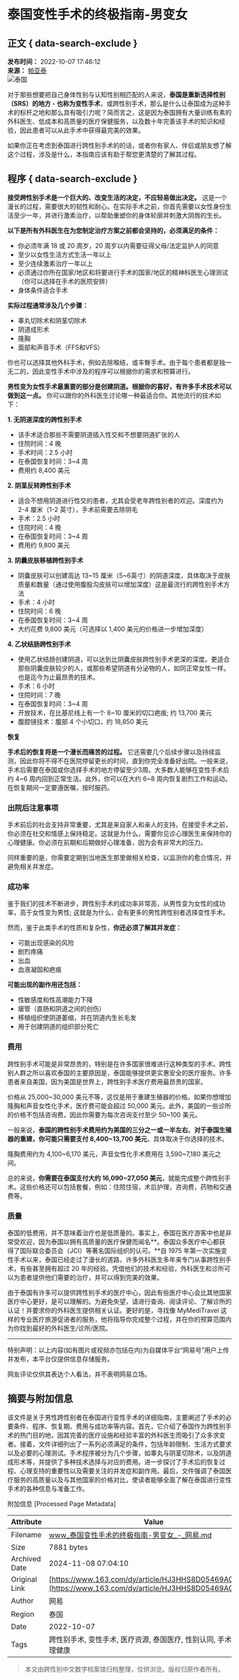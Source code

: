 # 泰国变性手术的终极指南-男变女

## 正文 { data-search-exclude }


**发布时间：** 2022-10-07 17:46:12  
**来源：** [帕亚泰](https://www.163.com/dy/media/T1560483951447.html)  
![泰国](https://static.ws.126.net/163/f2e/dy_media/dy_media/static/images/ipLocation.f6d00eb.svg)

对于那些想要把自己身体性别与认知性别相匹配的人来说，**泰国是重新选择性别（SRS）的地方 - 也称为变性手术**，或跨性别手术，那么是什么让泰国成为这种手术的标杆之地和那么具有吸引力呢？简而言之，这是因为泰国拥有大量训练有素的外科医生、低成本和高质量的医疗保健服务，以及数十年完善该手术的知识和经验，因此患者可以从此手术中获得最完美的效果。

如果你正在考虑到泰国进行跨性别手术的的话，或者你有家人、伴侣或朋友想了解这个过程，涉及是什么，本指南应该有助于帮您更清楚的了解其过程。

## 程序 { data-search-exclude }

**接受跨性别手术是一个巨大的、改变生活的决定，不应轻易做出决定。** 这是一个漫长的过程，需要很大的韧性和耐心。在实际手术之前，你首先需要以女性身份生活至少一年，并进行激素治疗，以帮助重塑你的身体轮廓并刺激大阴唇的生长。

**以下是所有外科医生在为您制定治疗方案之前都会坚持的，必须满足的条件：**

- 你必须年满 18 或 20 周岁，20 周岁以内需要征得父母/法定监护人的同意
- 至少以女性生活方式生活一年以上
- 至少连续激素治疗一年以上
- 必须通过你所在国家/地区和将要进行手术的国家/地区的精神科医生心理测试（你可以选择在手术的医院安排）
- 身体条件适合手术

**实际过程通常涉及几个步骤：**

- 睾丸切除术和阴茎切除术
- 阴道成形术
- 隆胸
- 面部和声音手术（FFS和VFS）

你也可以选择其他外科手术，例如去除喉结，或丰臀手术。由于每个患者都是独一无二的，因此变性手术中涉及的程序可以根据你的需求和预算进行。

**男性变为女性手术最重要的部分是创建阴道。根据你的喜好，有许多手术技术可以做到这一点。** 你可以跟你的外科医生讨论哪一种最适合你。其他流行的技术如下：

**1\. 无阴道深度的跨性别手术**

- 该手术适合那些不需要阴道插入性交和不想要阴道扩张的人
- 住院时间：4 晚
- 手术时间：2.5 小时
- 在泰国恢复时间：3~4 周
- 费用约 8,400 美元

**2\. 阴茎反转跨性别手术**

- 适合不想用阴道进行性交的患者，尤其会受老年跨性别者的欢迎。深度约为 2-4 厘米（1-2 英寸），手术前需要去除阴毛
- 手术：2.5 小时
- 住院时间：4 晚
- 在泰国恢复时间：3~4 周
- 费用约 9,800 美元

**3\. 阴囊皮肤移植跨性别手术**

- 阴囊皮肤可以创建高达 13~15 厘米（5~6英寸）的阴道深度，具体取决于皮肤质量和数量（通过使用腹股沟皮肤可以增加深度）这是最流行的跨性别手术方法
- 手术：4 小时
- 住院时间：6 晚
- 在泰国恢复时间：3~4 周
- 大约花费 9,800 美元（可选择以 1,400 美元的价格进一步增加深度）

**4\. 乙状结肠跨性别手术**

- 使用乙状结肠创建阴道，可以达到比阴囊皮肤跨性别手术更深的深度。更适合那些阴囊皮肤较少的人，或那些希望阴道有分泌物的人，如同正常女性一样。也是迄今为止最昂贵的技术。
- 手术：6 小时
- 住院时间：7 晚
- 在泰国恢复时间：3~4 周
- 开放技术，在比基尼线上有一个 8~10 厘米的切口疤痕; 约 13,700 美元
- 腹腔镜技术：腹部 4 个小切口，约 18,850 美元

**恢复**

**手术后的恢复将是一个漫长而痛苦的过程。** 它还需要几个后续步骤以及持续监测，因此你将不得不在医院停留更长的时间，直到你完全准备好出院。一般来说，手术后需要在泰国或你选择手术的地方停留至少3周。大多数人能够在变性手术后约 4~6 周内回到正常生活。此外，你可以在大约 6~8 周内恢复剧烈工作和运动。在恢复期间一定要遵医嘱，按时服药。

### 出院后注意事项

手术前后的社会支持非常重要，尤其是来自家人和亲人的支持。在接受手术之前，你必须在社交和情感上保持稳定。这就是为什么，需要你见诊心理医生来保持你的心理健康。你必须在前期和后期做好心理准备，因为会有非常大的压力。

同样重要的是，你需要定期到当地医生那里做相关检查，以监测你的愈合情况，并避免相关并发症。

### 成功率

鉴于我们的技术不断进步，跨性别手术的成功率非常高，从男性变为女性的成功率，高于女性变为男性; 这就是为什么，会有更多的男性跨性别者选择变性手术。

然而，鉴于此类手术的性质和复杂性，**你还必须了解其并发症：**

- 可能出现感染的风险
- 剧烈疼痛
- 出血
- 血液凝固和疤痕

**可能出现的副作用还包括：**

- 性敏感度和性高潮能力下降
- 瘘管（直肠和阴道之间的创伤）
- 移植组织使阴道萎缩，并在阴道内生长毛发
- 用于创建阴道的组织部分死亡

### 费用

跨性别手术可能是非常昂贵的，特别是在许多国家很难进行这种类型的手术。跨性别人群之所以喜欢泰国的主要原因是，泰国能够提供更实惠安全的医疗服务。许多患者来自美国，因为美国是世界上，跨性别手术医疗费用最昂贵的国家。

价格从 25,000~30,000 美元不等，这仅是用于重建生殖器的价格。如果你想增加隆胸和声音女性化手术，医疗费可能会超过 50,000 美元。此外，美国的一些诊所的价格不包括咨询费，因此你需要为每次咨询支付至少 50~100 美元。

一般来说，**泰国的跨性别手术费用约为美国的三分之一或一半左右**。**对于泰国生殖器的重建，你可能只需要支付 8,400~13,700 美元**，具体取决于你选择的技术。

隆胸费用约为 4,100~6,170 美元，声音女性化手术费用在 3,590~7,180 美元之间。

总的来说，**你需要在泰国支付大约 16,090~27,050 美元**，就能完成整个跨性别手术。这些价格还可以包括套餐，例如：住院住宿，术后护理，咨询费，药物和交通费等。

### 质量

泰国的低费用，并不意味着治疗也是低质量的。事实上，泰国在医疗游客中也是非常受欢迎，因为泰国以拥有高质量的医疗保健而闻名**。泰国众多医疗中心都获得了国际联合委员会（JCI）等著名国际组织的认可。**自 1975 年第一次实施变性手术以来，泰国已经走过了漫长的道路，许多外科医生多年来专门从事跨性别手术，有些甚至拥有超过 20 年的经验。凭借他们的技术和经验，外科医生和诊所可以为患者提供他们需要的治疗，并可以得到完美的效果。

由于泰国有许多可以提供跨性别手术的医疗中心，因此有些医疗中心会比其他国家医疗中心更好，是可以理解的。为避免失望，请进行查询、阅读评论、了解诊所的认证！并要求你的外科医生提供相关认证。更好的是，寻找像 MyMediTravel 这样的专业医疗旅游促进者的服务，他将指导你完成整个过程，并在你的预算范围内为你找到最好的外科医生/诊所/医院。

---
特别声明：以上内容(如有图片或视频亦包括在内)为自媒体平台“网易号”用户上传并发布，本平台仅提供信息存储服务。

网友评论仅供其表达个人看法，并不表明网易立场。

## 摘要与附加信息

<!-- tcd_abstract -->
该文件是关于男性跨性别者在泰国进行变性手术的详细指南，主要阐述了手术的必要条件、程序、恢复期、费用与成功率等内容。首先，它介绍了泰国作为跨性别手术的热门目的地，因其完善的医疗设施和经验丰富的外科医生而吸引了众多求变者。接着，文件详细列出了一系列必须满足的条件，包括年龄限制、生活方式要求以及必要的心理测试。手术程序被分为几个步骤，如睾丸与阴茎切除术，以及阴道成形术等，并提供了多种技术选择与对应的费用。进一步探讨了手术后的恢复过程、心理支持的重要性以及需要关注的并发症和副作用。最后，文件强调了泰国医疗服务的高质量以及与其他国家的价格对比，使读者能够全面了解在泰国进行变性手术的各种信息与准备工作。
<!-- tcd_abstract_end -->

附加信息 [Processed Page Metadata]

| Attribute       | Value                                  |
|-----------------|----------------------------------------|
| Filename        | www_泰国变性手术的终极指南-男变女_-_网易.md                             |
| Size            | 7881 bytes                           |
| Archived Date   | 2024-11-08 07:04:10                             |
| Original Link   | [https://www.163.com/dy/article/HJ3HHS8D05469AOO.html](https://www.163.com/dy/article/HJ3HHS8D05469AOO.html)                       |
| Author          | 网易                               |
| Region          | 泰国                               |
| Date            | 2022-10-07                                 |
| Tags            | 跨性别手术, 变性手术, 医疗资源, 泰国医疗, 性别认同, 手术准备, 心理健康                                 |
>
> 本文由跨性别中文数字档案馆归档整理，仅供浏览。版权归原作者所有。
>